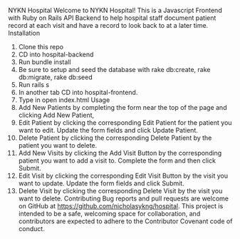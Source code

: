 NYKN Hospital
Welcome to NYKN Hospital! This is a Javascript Frontend with Ruby on Rails API Backend to help hospital staff document patient record at each visit and have a record to look back to at a later time.
Installation
1. Clone this repo
2. CD into hospital-backend
3. Run bundle install
4. Be sure to setup and seed the database with rake db:create, rake db:migrate, rake db:seed
5. Run rails s
6. In another tab CD into hospital-frontend.
7. Type in open index.html
Usage
1. Add New Patients by completing the form near the top of the page and clicking Add New Patient,
2. Edit Patient by clicking the corresponding Edit Patient for the patient you want to edit. Update the form fields and click Update Patient.
3. Delete Patient by clicking the corresponding Delete Patient by the patient you want to delete.
4. Add New Visits by clicking the Add Visit Button by the corresponding patient you want to add a visit to. Complete the form and then click Submit.
5. Edit Visit by clicking the corresponding Edit Visit Button by the visit you want to update. Update the form fields and click Submit.
6. Delete Visit by clicking the corresponding Delete Visit by the visit you want to delete.
Contributing 
Bug reports and pull requests are welcome on GitHub at https://github.com/nicholasykng/hospital. This project is intended to be a safe, welcoming space for collaboration, and contributors are expected to adhere to the Contributor Covenant code of conduct.
